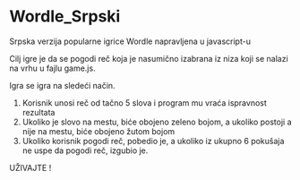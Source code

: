 # Wordle_Srpski
Srpska verzija popularne igrice Wordle napravljena u javascript-u

Cilj igre je da se pogodi reč koja je nasumično izabrana iz niza koji se nalazi na vrhu u fajlu game.js.

Igra se igra na sledeći način.

1. Korisnik unosi reč od tačno 5 slova i program mu vraća ispravnost rezultata
2. Ukoliko je slovo na mestu, biće obojeno zeleno bojom, a ukoliko postoji a nije na mestu, biće obojeno žutom bojom
3. Ukoliko korisnik pogodi reč, pobedio je, a ukoliko iz ukupno 6 pokušaja ne uspe da pogodi reč, izgubio je.

UŽIVAJTE !
